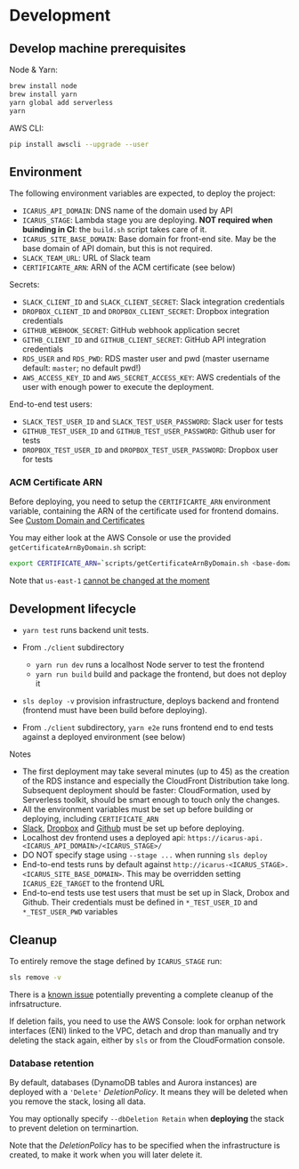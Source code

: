# Development

## Develop machine prerequisites

Node & Yarn:

```bash
brew install node
brew install yarn
yarn global add serverless
yarn
```

AWS CLI: 

```bash
pip install awscli --upgrade --user
```

## Environment

The following environment variables are expected, to deploy the project:

* `ICARUS_API_DOMAIN`: DNS name of the domain used by API
* `ICARUS_STAGE`: Lambda stage you are deploying. **NOT required when buinding in CI**: the `build.sh` script takes care of it.
* `ICARUS_SITE_BASE_DOMAIN`: Base domain for front-end site. May be the base domain of API domain, but this is not required.
* `SLACK_TEAM_URL`: URL of Slack team
* `CERTIFICARTE_ARN`: ARN of the ACM certificate (see below)

Secrets:
* `SLACK_CLIENT_ID` and `SLACK_CLIENT_SECRET`: Slack integration credentials
* `DROPBOX_CLIENT_ID` and `DROPBOX_CLIENT_SECRET`: Dropbox integration credentials
* `GITHUB_WEBHOOK_SECRET`: GitHub webhook application secret
* `GITHB_CLIENT_ID` and `GITHUB_CLIENT_SECRET`: GitHub API integration credentials
* `RDS_USER` and `RDS_PWD`: RDS master user and pwd (master username default: `master`; no default pwd!)
* `AWS_ACCESS_KEY_ID` and `AWS_SECRET_ACCESS_KEY`: AWS credentials of the user with enough power to execute the deployment.

End-to-end test users:
* `SLACK_TEST_USER_ID` and `SLACK_TEST_USER_PASSWORD`: Slack user for tests
* `GITHUB_TEST_USER_ID` and `GITHUB_TEST_USER_PASSWORD`: Github user for tests
* `DROPBOX_TEST_USER_ID` and `DROPBOX_TEST_USER_PASSWORD`: Dropbox user for tests

### ACM Certificate ARN

Before deploying, you need to setup the `CERTIFICARTE_ARN` environment variable, containing the ARN of the 
certificate used for frontend domains. See [Custom Domain and Certificates]( ./custom_domain.md)

You may either look at the AWS Console or use the provided `getCertificateArnByDomain.sh` script:
```bash
export CERTIFICATE_ARN=`scripts/getCertificateArnByDomain.sh <base-domain> us-east-1`
```
Note that `us-east-1` [cannot be changed at the moment](./aws.md#AWS-Region) 

## Development lifecycle

* `yarn test` runs backend unit tests.
* From `./client` subdirectory
    * `yarn run dev` runs a localhost Node server to test the frontend
    * `yarn run build` build and package the frontend, but does not deploy it

* `sls deploy -v` provision infrastructure, deploys backend and frontend (frontend must have been build before deploying).
* From `./client` subdirectory, `yarn e2e` runs frontend end to end tests against a deployed environment (see below)

Notes
* The first deployment may take several minutes (up to 45) as the creation of the RDS instance and especially the CloudFront Distribution take long.
    Subsequent deployment should be faster: CloudFormation, used by Serverless toolkit, should be smart enough to touch only the changes.
* All the environment variables must be set up before building or deploying, including `CERTIFICATE_ARN`
* [Slack](,/slack_integration.md), [Dropbox](./dropbox_integration.md) and [Github](./github_integration.md) must be set up before deploying. 
* Localhost dev frontend uses a deployed api: `https://icarus-api.<ICARUS_API_DOMAIN>/<ICARUS_STAGE>/`
* DO NOT specify stage using `--stage ...` when running `sls deploy` 
* End-to-end tests runs by default against `http://icarus-<ICARUS_STAGE>.<ICARUS_SITE_BASE_DOMAIN>`. This may be overridden setting `ICARUS_E2E_TARGET` to the frontend URL
* End-to-end tests use test users that must be set up in Slack, Drobox and Github. Their credentials must be defined in `*_TEST_USER_ID` and `*_TEST_USER_PWD` variables



## Cleanup

To entirely remove the stage defined by `ICARUS_STAGE` run:
```bash
sls remove -v
```

There is a [known issue](../README.md#Known-Issues-and-Limitations) potentially preventing a complete cleanup of the infrsatructure.

If deletion fails, you need to use the AWS Console: 
look for orphan network interfaces (ENI) linked to the VPC, detach and drop than manually and try deleting the  stack again, either by `sls` or from the CloudFormation console.


### Database retention

By default, databases (DynamoDB tables and Aurora instances) are deployed with a `'Delete'` *DeletionPolicy*.
It means they will be deleted when you remove the stack, losing all data.

You may optionally specify `--dbDeletion Retain` when **deploying** the stack to prevent deletion on terminartion.

Note that the *DeletionPolicy* has to be specified when the infrastructure is created, to make it work when you will later delete it.

